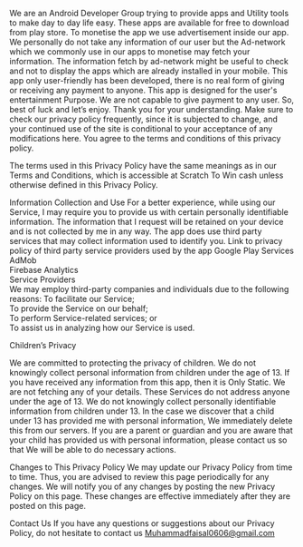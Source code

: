 
We are an Android Developer Group trying to provide  apps and Utility tools to make day to day life easy.
These apps are available for free to download from play store.
To monetise the app we use advertisement inside our app. 
We personally do not take any information of our user but the Ad-network which we commonly use in our apps to monetise may fetch your information.
The information fetch by ad-network might be useful to check and not to display the apps which are already installed in your mobile. 
This app only user-friendly has been developed, there is no real form of giving or receiving any payment to anyone. This app is designed for the user's entertainment Purpose. We are not capable to give payment to any user. So, best of luck and let’s enjoy.
Thank you for your understanding. Make sure to check our privacy policy frequently, since it is subjected to change, and your continued use of the site is conditional to your acceptance of any modifications here. You agree to the terms and conditions of this privacy policy.

The terms used in this Privacy Policy have the same meanings as in our Terms and Conditions, which is accessible at Scratch To Win cash unless otherwise defined in this Privacy Policy.

Information Collection and Use
For a better experience, while using our Service, I may require you to provide us with certain personally identifiable information. The information that I request will be retained on your device and is not collected by me in any way.
The app does use third party services that may collect information used to identify you.
Link to privacy policy of third party service providers used by the app
Google Play Services<br/>
AdMob<br/>
Firebase Analytics<br/>
Service Providers<br/>
We may employ third-party companies and individuals due to the following reasons:
To facilitate our Service;<br/>
To provide the Service on our behalf;<br/>
To perform Service-related services; or<br/>
To assist us in analyzing how our Service is used.



Children’s Privacy

We are committed to protecting the privacy of children. We do not knowingly collect personal information from children under the age of 13. If you have received any information from this app, then it is Only Static. We are not fetching any of your details. These Services do not address anyone under the age of 13. We do not knowingly collect personally identifiable information from children under 13. In the case we discover that a child under 13 has provided me with personal information, We immediately delete this from our servers. If you are a parent or guardian and you are aware that your child has provided us with personal information, please contact us so that We will be able to do necessary actions.

Changes to This Privacy Policy
We may update our Privacy Policy from time to time. Thus, you are advised to review this page periodically for any changes. We will notify you of any changes by posting the new Privacy Policy on this page. These changes are effective immediately after they are posted on this page.


Contact Us
If you have any questions or suggestions about our Privacy Policy, do not hesitate to contact us Muhammadfaisal0606@gmail.com

